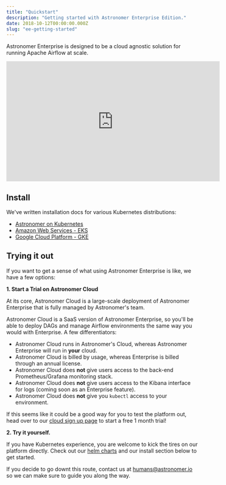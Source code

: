 ```yaml
---
title: "Quickstart"
description: "Getting started with Astronomer Enterprise Edition."
date: 2018-10-12T00:00:00.000Z
slug: "ee-getting-started"
---
```


Astronomer Enterprise is designed to be a cloud agnostic solution for running Apache Airflow at scale.


<iframe width="560" height="315" src="https://www.youtube.com/embed/02au2O3vDTk" frameborder="0" allow="accelerometer; autoplay; encrypted-media; gyroscope; picture-in-picture" allowfullscreen></iframe>

## Install
We've written installation docs for various Kubernetes distributions:

- [Astronomer on Kubernetes](https://www.astronomer.io/docs/ee-installation-general-kubernetes/)
- [Amazon Web Services - EKS](https://www.astronomer.io/docs/ee-installation-eks/)
- [Google Cloud Platform - GKE](https://www.astronomer.io/docs/ee-installation-gke/)

## Trying it out

If you want to get a sense of what using Astronomer Enterprise is like, we have a few options:

**1. Start a Trial on Astronomer Cloud**

At its core, Astronomer Cloud is a large-scale deployment of Astronomer Enterprise that is fully managed by Astronomer's team.

Astronomer Cloud is a SaaS version of Astronomer Enterprise, so you'll be able to deploy DAGs and manage Airflow environments the same way you would with Enterprise. A few differentiators:

- Astronomer Cloud runs in Astronomer's Cloud, whereas Astronomer Enterprise will run in **your** cloud.
- Astronomer Cloud is billed by usage, whereas Enterprise is billed through an annual license.
- Astronomer Cloud does **not** give users access to the back-end Prometheus/Grafana monitoring stack.
- Astronomer Cloud does **not** give users access to the Kibana interface for logs (coming soon as an Enterprise feature).
- Astronomer Cloud does **not** give you `kubectl` access to your environment.

If this seems like it could be a good way for you to test the platform out, head over to our [cloud sign up page](https://trial.astronomer.io) to start a free 1 month trial!


**2. Try it yourself.**

If you have Kubernetes experience, you are welcome to kick the tires on our platform directly. Check out our [helm charts](https://github.com/astronomer/helm.astronomer.io) and our install section below to get started.

If you decide to go downt this route, contact us at humans@astronomer.io so we can make sure to guide you along the way.
